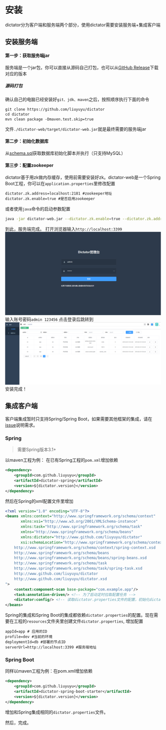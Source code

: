 # 安装

dictator分为客户端和服务端两个部分，使用dictator需要安装服务端+集成客户端

## 安装服务端

#### 第一步：获取服务端jar
服务端是一个jar包，你可以直接从源码自己打包，也可以从[GitHub Release](https://github.com/liuyuyu/dictator/releases)下载对应的版本

##### 源码打包
确认自己的电脑已经安装好```git、jdk、maven```之后，按照顺序执行下面的命令
```
git clone https://github.com/liuyuyu/dictator
cd dictator
mvn clean package -Dmaven.test.skip=true
```
文件```./dictator-web/target/dictator-web.jar```就是最终需要的服务端jar

#### 第二步：初始化数据库

从[schema.sql](https://github.com/liuyuyu/dictator/blob/master/sql/schema.sql)获取数据库初始化脚本并执行（只支持MySQL）

#### 第三步：配置zookeeper

dictator基于用zk做内存缓存，使用前需要安装好zk。dictator-web是一个Spring Boot工程，你可以在```application.properties```里修改配置
```xml
dictator.zk.address=localhost:2181 #zookeeper地址
dictator.zk.enable=true #是否启用zookeeper
```
或者使用```java```命令的启动参数配置
```bash
java -jar dictator-web.jar --dictator.zk.enable=true --dictator.zk.address=localhost:2181 
```
到此，服务端完成。
打开浏览器输入```http://localhost:3399```
![登录页面截图](../images/snapshot/login.png)
输入账号密码```admin 123456```
点击登录后跳转到
![当前配置页面截图](../images/snapshot/current-config.png)
安装完成！

## 集成客户端

客户端集成暂时只支持Spring/Spring Boot，如果需要其他框架的集成，请在[issue](https://github.com/liuyuyu/dictator/issues/new)说明需求。

### Spring
>需要Spring版本3.1+

以maven工程为例：
在已有Spring工程的```pom.xml```增加依赖
```xml
<dependency>
    <groupId>com.github.liuyuyu</groupId>
    <artifactId>dictator-spring</artifactId>
    <version>${dictator.version}</version>
</dependency>
```
然后在Spring的xml配置文件里增加
```xml
<?xml version="1.0" encoding="UTF-8"?>
<beans xmlns:context="http://www.springframework.org/schema/context"
       xmlns:xsi="http://www.w3.org/2001/XMLSchema-instance"
       xmlns:task="http://www.springframework.org/schema/task"
       xmlns="http://www.springframework.org/schema/beans"
       xmlns:dictator="http://www.github.com/liuyuyu/dictator"
       xsi:schemaLocation="http://www.springframework.org/schema/context
    http://www.springframework.org/schema/context/spring-context.xsd
    http://www.springframework.org/schema/beans
    http://www.springframework.org/schema/beans/spring-beans.xsd
    http://www.springframework.org/schema/task
    http://www.springframework.org/schema/task/spring-task.xsd
    http://www.github.com/liuyuyu/dictator
    http://www.github.com/liuyuyu/dictator.xsd
">
    <context:component-scan base-package="com.example.app"/>
    <task:annotation-driven/> <!-- 为了启动定时拉取配置任务 -->
    <dictator:config/> <!-- 读取dictator.properties文件的配置，初始化dictator入口bean -->
</beans>
```
Spring的集成和Spring Boot的集成都依赖```dictator.properties```的配置。现在需要在工程的```resources```文件夹里创建文件```dictator.properties```,
增加配置
```properties
appId=app # 应用的ID
profile=dev #当前的环境
deploymentId=db #部署的节点ID
serverUrl=http://localhost:3399 #服务端地址
```

### Spring Boot
同样以maven工程为例：在pom.xml增加依赖
```xml
<dependency>
    <groupId>com.github.liuyuyu</groupId>
    <artifactId>dictator-spring-boot-starter</artifactId>
    <version>${dictator.version}</version>
</dependency>
```
增加和Spring集成相同的```dictator.properties```文件。

然后，完成。